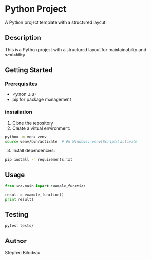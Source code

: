 # Python Project

A Python project template with a structured layout.

## Description

This is a Python project with a structured layout for maintainability and scalability.

## Getting Started

### Prerequisites

- Python 3.8+
- pip for package management

### Installation

1. Clone the repository
2. Create a virtual environment:

```bash
python -m venv venv
source venv/bin/activate  # On Windows: venv\Scripts\activate
```

3. Install dependencies:

```bash
pip install -r requirements.txt
```

## Usage

```python
from src.main import example_function

result = example_function()
print(result)
```

## Testing

```bash
pytest tests/
```

## Author

Stephen Bilodeau
